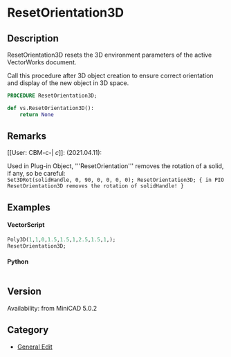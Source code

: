 # ResetOrientation3D

## Description
ResetOrientation3D resets the 3D environment parameters of the active VectorWorks document. 

Call this procedure after 3D object creation to ensure correct orientation and display of the new object in 3D space.

```pascal
PROCEDURE ResetOrientation3D;
```

```python
def vs.ResetOrientation3D():
    return None
```

## Remarks
[[User: CBM-c-| _c_]]: (2021.04.11):

Used in Plug-in Object, '''ResetOrientation''' removes the rotation of a solid, if any, so be careful:
<code lang="pas">
Set3DRot(solidHandle, 0, 90, 0, 0, 0, 0);
ResetOrientation3D;
{ in PIO ResetOrientation3D removes the rotation of solidHandle! }
</code>

## Examples
#### VectorScript ####
```pascal
Poly3D(1,1,0,1.5,1.5,1,2.5,1.5,1,);
ResetOrientation3D;
```
#### Python ####
```python

```

## Version
Availability: from MiniCAD 5.0.2

## Category
* [General Edit](../Categories/General%20Edit.md)
